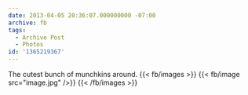 ```yaml
---
date: 2013-04-05 20:36:07.000000000 -07:00
archive: fb
tags: 
  - Archive Post
  - Photos
id: '1365219367'
---
```


The cutest bunch of munchkins around.
{{< fb/images >}}
{{< fb/image src="image.jpg" />}}
{{< /fb/images >}}
